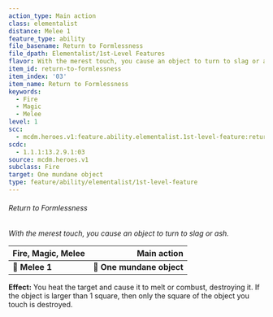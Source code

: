 ```yaml
---
action_type: Main action
class: elementalist
distance: Melee 1
feature_type: ability
file_basename: Return to Formlessness
file_dpath: Elementalist/1st-Level Features
flavor: With the merest touch, you cause an object to turn to slag or ash.
item_id: return-to-formlessness
item_index: '03'
item_name: Return to Formlessness
keywords:
  - Fire
  - Magic
  - Melee
level: 1
scc:
  - mcdm.heroes.v1:feature.ability.elementalist.1st-level-feature:return-to-formlessness
scdc:
  - 1.1.1:13.2.9.1:03
source: mcdm.heroes.v1
subclass: Fire
target: One mundane object
type: feature/ability/elementalist/1st-level-feature
---
```


###### Return to Formlessness

*With the merest touch, you cause an object to turn to slag or ash.*

| **Fire, Magic, Melee** |           **Main action** |
| ---------------------- | ------------------------: |
| **📏 Melee 1**         | **🎯 One mundane object** |

**Effect:** You heat the target and cause it to melt or combust, destroying it. If the object is larger than 1 square, then only the square of the object you touch is destroyed.
